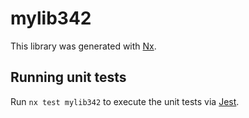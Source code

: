 # mylib342

This library was generated with [Nx](https://nx.dev).

## Running unit tests

Run `nx test mylib342` to execute the unit tests via [Jest](https://jestjs.io).

